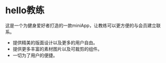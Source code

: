 # hello教练

这是一个为健身爱好者打造的一款miniApp，让教练可以更方便的与会员建立联系。

- 提供精美的版面设计以及更多的用户自由。
- 提供更多丰富的素材图片以及可裁剪的组件。
- 一切为了用户的便捷。